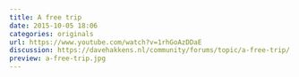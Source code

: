```yaml
---
title: A free trip
date: 2015-10-05 18:06
categories: originals
url: https://www.youtube.com/watch?v=1rhGoAzDDaE
discussion: https://davehakkens.nl/community/forums/topic/a-free-trip/
preview: a-free-trip.jpg
---
```

